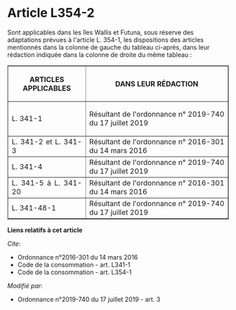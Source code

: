 # Article L354-2

Sont applicables dans les îles Wallis et Futuna, sous réserve des adaptations prévues à l'article L. 354-1, les dispositions
des articles mentionnés dans la colonne de gauche du tableau ci-après, dans leur rédaction indiquée dans la colonne de droite
du même tableau : 

<table border="1">
  <tbody>
    <tr>
      <th>

ARTICLES APPLICABLES</th>
      <th>

DANS LEUR RÉDACTION</th>
    </tr>
    <tr>
      <td align="justify">

L. 341-1
</td>
      <td align="justify">

Résultant de l'ordonnance n° 2019-740 du 17 juillet 2019</td>
    </tr>
    <tr>
      <td align="justify">L. 341-2 et L. 341-3</td>
      <td align="justify">Résultant de l'ordonnance n° 2016-301 du 14 mars 2016</td>
    </tr>
    <tr>
      <td align="justify">L. 341-4</td>
      <td align="justify">Résultant de l'ordonnance n° 2019-740 du 17 juillet 2019</td>
    </tr>
    <tr>
      <td align="justify">L. 341-5 à L. 341-20</td>
      <td align="justify">Résultant de l'ordonnance n° 2016-301 du 14 mars 2016</td>
    </tr>
    <tr>
      <td align="justify">L. 341-48-1</td>
      <td align="justify">Résultant de l'ordonnance n° 2019-740 du 17 juillet 2019</td>
    </tr>
  </tbody>
</table>

**Liens relatifs à cet article**

_Cite_:

  - Ordonnance n°2016-301 du 14 mars 2016
  - Code de la consommation - art. L341-1
  - Code de la consommation - art. L354-1

_Modifié par_:

  - Ordonnance n°2019-740 du 17 juillet 2019 - art. 3
